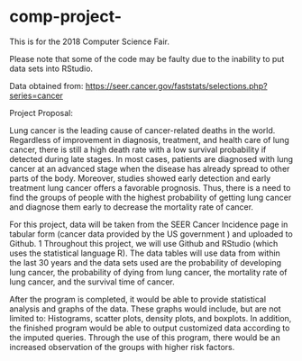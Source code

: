 # comp-project-
This is for the 2018 Computer Science Fair.

Please note that some of the code may be faulty due to the inability to put data sets into RStudio.

Data obtained from: https://seer.cancer.gov/faststats/selections.php?series=cancer



Project Proposal:

  Lung cancer is the leading cause of cancer-related deaths in the world.
Regardless of improvement in diagnosis, treatment, and health care of lung cancer,
there is still a high death rate with a low survival probability if detected during late
stages. In most cases, patients are diagnosed with lung cancer at an advanced stage
when the disease has already spread to other parts of the body. Moreover, studies
showed early detection and early treatment lung cancer offers a favorable prognosis.
Thus, there is a need to find the groups of people with the highest probability of getting
lung cancer and diagnose them early to decrease the mortality rate of cancer.

  For this project, data will be taken from the SEER Cancer Incidence page in
tabular form (cancer data provided by the US government ) and uploaded to Github. 1
Throughout this project, we will use Github and RStudio (which uses the statistical
language R). The data tables will use data from within the last 30 years and the data
sets used are the probability of developing lung cancer, the probability of dying from
lung cancer, the mortality rate of lung cancer, and the survival time of cancer.

  After the program is completed, it would be able to provide statistical analysis
and graphs of the data. These graphs would include, but are not limited to: Histograms,
scatter plots, density plots, and boxplots. In addition, the finished program would be
able to output customized data according to the imputed queries. Through the use of
this program, there would be an increased observation of the groups with higher risk
factors.
